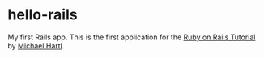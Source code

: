 # hello-rails

My first Rails app. This is the first application for the [Ruby on Rails Tutorial](http://railstutorial.org/) by [Michael Hartl](http://michaelhartl.com/).